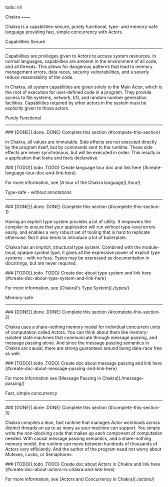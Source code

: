 todo: nil

Chakra `====`

Chakra is a capabilities-secure, purely functional, type- and
memory-safe language providing fast, simple concurrency with Actors.

Capabilities Secure

------------------------------------------------------------------------

Capabilities are privileges given to Actors to access system resources.
In normal languages, capabilities are ambient in the environment of all
code, and all threads. This allows for dangerous patterns that lead to
memory management errors, data races, security vulnerabilities, and a
severly reduce reasonability of the code.

In Chakra, all system capabilities are given solely to the Main Actor,
which is the root of execution for user-defined code in a program. They
provide access to file systems, network, I/O, and random number
generation facilities. Capabilities required by other actors in the
system must be explicitly given to those actors.

Purely Functional

------------------------------------------------------------------------

\#\#\# \[DONE\]{.done .DONE} Complete this section
{\#complete-this-section}

In Chakra, all values are immutable. Side effects are not executed
directly by the program itself, but by commands sent to the runtime.
These side effects are never synchronous, but will be executed in order.
This results in a application that looks and feels declarative.

\#\#\# \[TODO\]{.todo .TODO} Create language tour doc and link here
{\#create-language-tour-doc-and-link-here}

For more information, see \[A tour of the Chakra language\](./tour/)

Type-safe - without annotations

------------------------------------------------------------------------

\#\#\# \[DONE\]{.done .DONE} Complete this section
{\#complete-this-section-1}

Having an explicit type system provides a lot of utility. It empowers
the compiler to ensure that your application will run without type-level
errors easily, and enables a very robust set of tooling that is hard to
replicate otherwise. But it also tends to introduce a lot of
boilerplate.

Chakra has an implicit, structural type system. Combined with the
module-local, opaque symbol type, it gives all the expressive power of
explicit type systems - with no fuss. Types may be expressed as
documentation in docstrings, but are never required.

\#\#\# \[TODO\]{.todo .TODO} Create doc about type system and link here
{\#create-doc-about-type-system-and-link-here}

For more information, see \[Chakra\\\'s Type System\](./types/)

Memory-safe

------------------------------------------------------------------------

\#\#\# \[DONE\]{.done .DONE} Complete this section
{\#complete-this-section-2}

Chakra uses a share-nothing memory model for individual concurrent units
of computation called Actors. You can think about them like
memory-isolated state machines that communicate through message passing,
and message passing alone. And since the message passing semantics in
Chakra are causal, there are strong guarantees around being data-race
free as well.

\#\#\# \[TODO\]{.todo .TODO} Create doc about message passing and link
here {\#create-doc-about-message-passing-and-link-here}

For more information see \[Message Passing in
Chakra\](./message-passing/)

Fast, simple concurrency

------------------------------------------------------------------------

\#\#\# \[DONE\]{.done .DONE} Complete this section
{\#complete-this-section-3}

Chakra compiles a lean, fast runtime that manages Actor workloads across
distinct threads on up to as many as your machine can support. You
simply write the non-blocking code that makes up each component of
computation needed. With causal message passing semantics, and a
share-nothing memory model, the runtime can move between hundreds of
thousands of Actors very efficiently. And the author of the program need
not worry about Mutexes, Locks, or Semaphores.

\#\#\# \[TODO\]{.todo .TODO} Create doc about Actors in Chakra and link
here {\#create-doc-about-actors-in-chakra-and-link-here}

For more information, see \[Actors and Concurrency in
Chakra\](./actors/)
